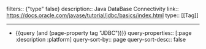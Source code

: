 filters:: {"type" false}
description:: Java DataBase Connectivity
link:: https://docs.oracle.com/javase/tutorial/jdbc/basics/index.html
type:: [[Tag]]

- ---
- {{query (and (page-property tag "JDBC"))}}
  query-properties:: [:page :description :platform]
  query-sort-by:: page
  query-sort-desc:: false